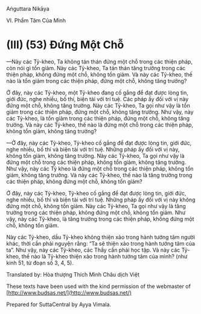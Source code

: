 Aṅguttara Nikāya

VI. Phẩm Tâm Của Mình

# (III) (53) Ðứng Một Chỗ

—Này các Tỷ-kheo, Ta không tán thán đứng một chỗ trong các thiện pháp, còn nói gì tổn giảm. Này các Tỷ-kheo, Ta tán thán tăng trưởng trong các thiện pháp, không đứng một chỗ, không tổn giảm. Và này các Tỷ-kheo, thế nào là tổn giảm trong các thiện pháp, đứng một chỗ, không tăng trưởng?

Ở đây, này các Tỷ-kheo, một Tỷ-kheo đang cố gắng để đạt được lòng tin, giới đức, nghe nhiều, bố thí, biện tài với trí tuệ. Các pháp ấy đối với vị này đứng một chỗ, không tăng trưởng. Này các Tỷ-kheo, Ta gọi như vậy là tổn giảm trong các thiện pháp, đứng một chỗ, không tăng trưởng. Như vậy, này các Tỷ-kheo, là tổn giảm trong các thiện pháp, đứng một chỗ, không tăng trưởng. Và này các Tỷ-kheo, thế nào là đứng một chỗ trong các thiện pháp, không tổn giảm, không tăng trưởng?

—Ở đây, này các Tỷ-kheo, Tỷ-kheo cố gắng để đạt được lòng tin, giới đức, nghe nhiều, bố thí và biện tài với trí tuệ. Những pháp ấy đối với vị này, không tổn giảm, không tăng trưởng. Này các Tỷ-kheo, Ta gọi như vậy là đứng một chỗ trong các thiện pháp, không tổn giảm, không tăng trưởng. Như vậy, này các Tỷ kheo là đứng một chỗ trong các thiện pháp, không tổn giảm, không tăng trưởng. Và này các Tỷ-kheo, thế nào là tăng trưởng trong các thiện pháp, không đứng một chỗ, không tổn giảm?

Ở đây, này các Tỷ-kheo, Tỷ-kheo cố gắng để đạt được lòng tin, giới đức, nghe nhiều, bố thí và biện tài với trí tuệ. Những pháp ấy đối với vị này không đứng một chỗ, không tổn giảm. Này các Tỷ-kheo, Ta gọi như vậy là tăng trưởng trong các thiện pháp, không đứng một chỗ, không tổn giảm. Như vậy, này các Tỷ-kheo, là tăng trưởng trong các thiện pháp, không đứng một chỗ, không tổn giảm.

Này các Tỷ-kheo, dầu Tỷ-kheo không thiện xảo trong hành tướng tâm người khác, thời cần phải nguyện rằng: “Ta sẽ thiện xảo trong hành tướng tâm của ta”. Như vậy, này các Tỷ-kheo, các Thầy cần phải học tập. Và này các Tỷ-kheo, thế nào là Tỷ-kheo thiện xảo trong hành tướng tâm của mình? (như kinh 51, từ đoạn số 3, 4, 5).

Translated by: Hòa thượng Thích Minh Châu dịch Việt

These texts have been used with the kind permission of the webmaster of [http://www.budsas.net/](http://www.budsas.net/)

Prepared for SuttaCentral by Ayya Vimala.